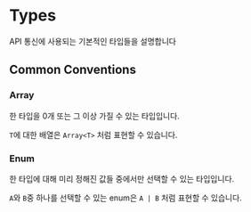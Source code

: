 # Types

API 통신에 사용되는 기본적인 타입들을 설명합니다

## Common Conventions

### Array

한 타입을 0개 또는 그 이상 가질 수 있는 타입입니다.

`T`에 대한 배열은 `Array<T>` 처럼 표현할 수 있습니다.

### Enum

한 타입에 대해 미리 정해진 값들 중에서만 선택할 수 있는 타입입니다.

`A`와 `B`중 하나를 선택할 수 있는 enum은 `A | B` 처럼 표현할 수 있습니다.
